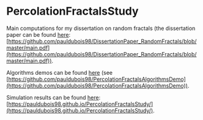 # PercolationFractalsStudy

Main computations for my dissertation on random fractals (the dissertation paper can be found [here](https://github.com/pauldubois98/DissertationPaper_RandomFractals/blob/master/main.pdf): [https://github.com/pauldubois98/DissertationPaper_RandomFractals/blob/master/main.pdf](https://github.com/pauldubois98/DissertationPaper_RandomFractals/blob/master/main.pdf)).

Algorithms demos can be found [here](https://github.com/pauldubois98/PercolationFractalsAlgorithmsDemo) (see [https://github.com/pauldubois98/PercolationFractalsAlgorithmsDemo](https://github.com/pauldubois98/PercolationFractalsAlgorithmsDemo)).

Simulation results can be found [here](https://pauldubois98.github.io/PercolationFractalsStudy/): [https://pauldubois98.github.io/PercolationFractalsStudy/](https://pauldubois98.github.io/PercolationFractalsStudy/).
